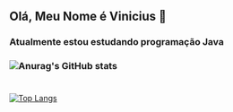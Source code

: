 ### <h2>Olá, Meu Nome é Vinicius 👋 

<h3>Atualmente estou estudando programação Java<h3>

![Anurag's GitHub stats](https://github-readme-stats.vercel.app/api?username=anuraghazra&show_icons=true&theme=default)
#
[![Top Langs](https://github-readme-stats.vercel.app/api/top-langs/?username=ViniciusDePaulaMachado&layout=compact)](https://github.com/anuraghazra/github-readme-stats)



